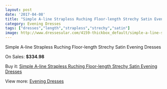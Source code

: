 ```yaml
---
layout: post
date: '2017-04-08'
title: "Simple A-line Strapless Ruching Floor-length Strechy Satin Evening Dresses"
category: Evening Dresses
tags: ["dresses","length","strapless","strechy","satin"]
image: http://www.dressesular.com/4159-thickbox_default/simple-a-line-strapless-ruching-floor-length-strechy-satin-evening-dresses.jpg
---
```

Simple A-line Strapless Ruching Floor-length Strechy Satin Evening Dresses

On Sales: **$334.98**
<a href="https://www.dressesular.com/evening-dresses/1862-simple-a-line-strapless-ruching-floor-length-strechy-satin-evening-dresses.html"><amp-img layout="responsive" width="600" height="600" src="//www.dressesular.com/4159-thickbox_default/simple-a-line-strapless-ruching-floor-length-strechy-satin-evening-dresses.jpg" alt="Simple A-line Strapless Ruching Floor-length Strechy Satin Evening Dresses 0" /></a>

Buy it: [Simple A-line Strapless Ruching Floor-length Strechy Satin Evening Dresses](https://www.dressesular.com/evening-dresses/1862-simple-a-line-strapless-ruching-floor-length-strechy-satin-evening-dresses.html "Simple A-line Strapless Ruching Floor-length Strechy Satin Evening Dresses")

View more: [Evening Dresses](https://www.dressesular.com/8-evening-dresses "Evening Dresses")
